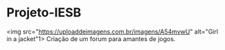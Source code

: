 # Projeto-IESB
<img src="https://uploaddeimagens.com.br/imagens/A54mvwU" alt="Girl in a jacket"1>
Criação de um forum para amantes de jogos.
